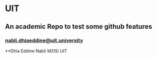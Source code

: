 # UIT
## An academic Repo to test some github features
### nabli.dhiaeddine@uit.university

**Dhia Eddine Nabli M2ISI UIT